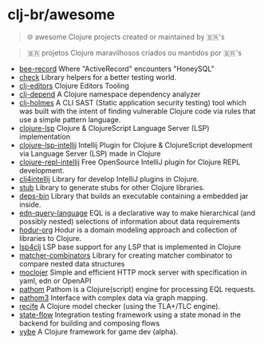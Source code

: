 # clj-br/awesome

> 🌐 awesome Clojure projects created or maintained by 🇧🇷's 


> 🇧🇷 projetos Clojure maravilhosos criados ou mantidos por 🇧🇷's 


- [bee-record](https://gitlab.com/mauricioszabo/bee-record) Where "ActiveRecord" encounters "HoneySQL" 
- [check](https://gitlab.com/mauricioszabo/check) Library helpers for a better testing world. 
- [clj-editors](https://gitlab.com/clj-editors) Clojure Editors Tooling 
- [clj-depend](https://github.com/fabiodomingues/clj-depend) A Clojure namespace dependency analyzer 
- [clj-holmes](https://github.com/clj-holmes/clj-holmes) A CLI SAST (Static application security testing) tool which was built with the intent of finding vulnerable Clojure code via rules that use a simple pattern language. 
- [clojure-lsp](https://github.com/clojure-lsp/clojure-lsp) Clojure & ClojureScript Language Server (LSP) implementation 
- [clojure-lsp-intellij](https://github.com/clojure-lsp/clojure-lsp-intellij) Intellij Plugin for Clojure & ClojureScript development via Language Server (LSP) made in Clojure
- [clojure-repl-intellij](https://github.com/afucher/clojure-repl-intellij) Free OpenSource IntelliJ plugin for Clojure REPL development.
- [clj4intellij](https://github.com/ericdallo/clj4intellij) Library for develop IntelliJ plugins in Clojure.
- [stub](https://github.com/clj-easy/stub) Library to generate stubs for other Clojure libraries.
- [deps-bin](https://github.com/ericdallo/deps-bin) Library that builds an executable containing a embedded jar inside.
- [edn-query-language](https://github.com/edn-query-language) EQL is a declarative way to make hierarchical (and possibly nested) selections of information about data requirements 
- [hodur-org](https://github.com/hodur-org) Hodur is a domain modeling approach and collection of libraries to Clojure. 
- [lsp4clj](https://github.com/clojure-lsp/lsp4clj) LSP base support for any LSP that is implemented in Clojure 
- [matcher-combinators](https://github.com/nubank/matcher-combinators) Library for creating matcher combinator to compare nested data structures 
- [moclojer](https://github.com/moclojer) Simple and efficient HTTP mock server with specification in yaml, edn or OpenAPI 
- [pathom](https://github.com/wilkerlucio/pathom) Pathom is a Clojure(script) engine for processing EQL requests. 
- [pathom3](https://github.com/wilkerlucio/pathom3) Interface with complex data via graph mapping. 
- [recife](https://github.com/pfeodrippe/recife) A Clojure model checker (using the TLA+/TLC engine). 
- [state-flow](https://github.com/nubank/state-flow) Integration testing framework using a state monad in the backend for building and composing flows 
- [vybe](https://github.com/pfeodrippe/vybe) A Clojure framework for game dev (alpha). 
